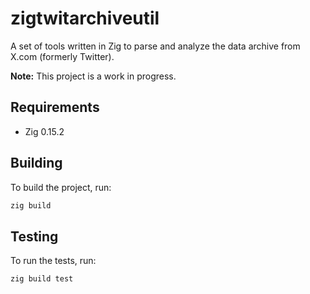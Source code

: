 # zigtwitarchiveutil

A set of tools written in Zig to parse and analyze the data archive from X.com (formerly Twitter).

**Note:** This project is a work in progress.

## Requirements

- Zig 0.15.2

## Building

To build the project, run:

```sh
zig build
```

## Testing

To run the tests, run:

```sh
zig build test
```
